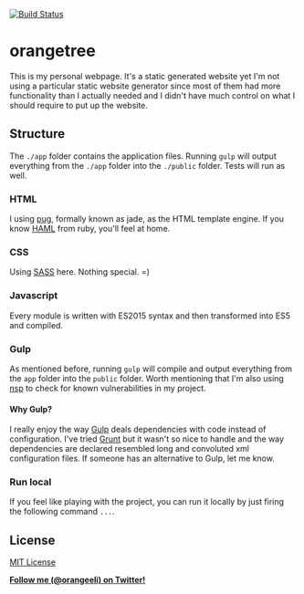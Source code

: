 [![Build Status](https://travis-ci.org/orangeeli/orangetree.svg?branch=master)](https://travis-ci.org/orangeeli/orangetree)

# orangetree

This is my personal webpage. It's a static generated website yet I'm not using a particular static website generator since most of them had more functionality than I actually needed and I didn't have much control on what I should require to put up the website.

## Structure ##

The  `./app` folder contains the application files. Running `gulp` will output everything from the `./app` folder into the `./public` folder. Tests will run as well.

### HTML ###
I using [pug](https://github.com/pugjs/pug), formally known as jade, as the HTML template engine. If you know [HAML](http://haml.info/) from ruby, you'll feel at home. 

### CSS ###
Using [SASS](https://github.com/sass/node-sass) here. Nothing special. =)

### Javascript ###
Every module is written with ES2015 syntax and then transformed into ES5 and compiled. 

### Gulp ###

As mentioned before, running `gulp` will compile and output everything from the `app` folder into the `public` folder. Worth mentioning that I'm also using [nsp](https://nodesecurity.io/) to check for known vulnerabilities in my project.

#### Why Gulp? ####

I really enjoy the way [Gulp](http://gulpjs.com/) deals dependencies with code instead of configuration. I've tried [Grunt](http://gruntjs.com/) but it wasn't so nice to handle and the way dependencies are declared resembled long and convoluted xml configuration files. If someone has an alternative to Gulp, let me know.

### Run local ###
If you feel like playing with the project, you can run it locally by just firing the following command `...`.

## License
[MIT License](http://www.opensource.org/licenses/mit-license.php)

**[Follow me (@orangeeli) on Twitter!](https://twitter.com/orangeeli)**